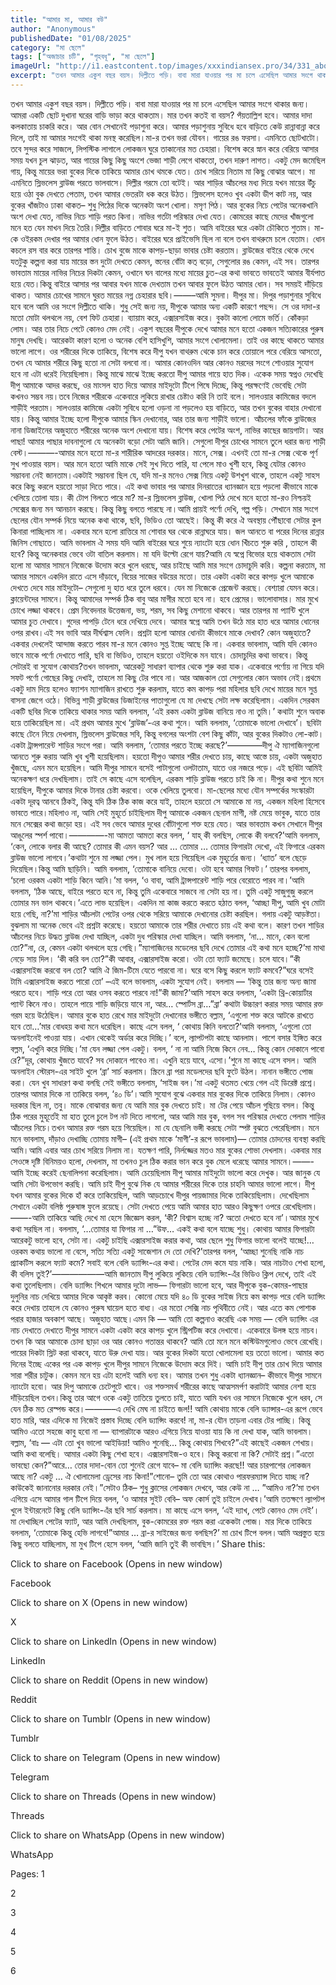 ```yaml
---
title: "আমার মা, আমার বউ"
author: "Anonymous"
publishedDate: "01/08/2025"
category: "মা ছেলে"
tags: ["অজাচার চটি", "গৃহবধূ", "মা ছেলে"]
imageUrl: "http://i1.eastcontent.top/images/xxxindiansex.pro/34/331_about_her_pussy.jpg"
excerpt: "তখন আমার একুশ বছর বয়স। দিল্লীতে পড়ি। বাবা মারা যাওয়ার পর মা চলে এসেছিল আমার সংগে থাকার জন্য। আমরা একটি ছোট দুখানা ঘরের বাড়ি ভাড়া করে থাকতাম। মার তখন কতই বা বয়স? পঁয়তাল্লিশ হবে। আমার দাদা কলকাতায় চাকরি..."
---
```


তখন আমার একুশ বছর বয়স। দিল্লীতে পড়ি। বাবা মারা যাওয়ার পর মা চলে এসেছিল আমার সংগে থাকার জন্য। আমরা একটি ছোট দুখানা ঘরের বাড়ি ভাড়া করে থাকতাম। মার তখন কতই বা বয়স? পঁয়তাল্লিশ হবে। আমার দাদা কলকাতায় চাকরি করে। আর বোন সেখানেই পড়াশুনা করে। আমার পড়াশুনায় সুবিধে হবে বাড়িতে কেউ রান্নাবান্না করে দিলে, তাই মা আমার সংগেই থাকা মনস্থ করেছিল।মা-র তখন ভরা যৌবন। গায়ের রঙ ফরসা। এমনিতে ছোটখাটো। তবে সুন্দর করে সাজলে, লিপস্টিক লাগালে লোকজন ঘুরে তাকানোর মত চেহারা। বিশেষ করে স্নান করে বেরিয়ে আসার সময় যখন চুল ঝাড়ত, আর গায়ের কিছু কিছু অংশে ভেজা শাড়ী লেগে থাকতো, তখন দারুণ লাগত। একটু মেদ জমেছিল গায়, কিন্তু মায়ের ভরা বুকের দিকে তাকিয়ে আমার চোখ থমকে যেত। চোখ সরিয়ে নিতাম মা কিছু বোঝার আগে। মা এমনিতে স্লিভলেস ব্লাউজ পরতে ভালবাসে। দিল্লীর গরমে তো বটেই। আর শাড়ির আঁচলের মধ্য দিয়ে যখন মায়ের উঁচু হয়ে ওঠা বুক দেখতে পেতাম, তখন আমার ভেতরটা ধক করে উঠত। স্লিভলেস হলেও খুব একটা ডীপ কাট নয়, আর বুকের খাঁজটাও ঢাকা থাকত– শুধু পিঠের দিকে অনেকটা অংশ খোলা। মসৃণ পিঠ। আর বুকের নিচে পেটের অনেকখানি অংশ দেখা যেত, নাভির নিচে শাড়ি পরত কিনা। নাভির গর্তটা পরিস্কার দেখা যেত। কোমরের কাছে মেদের খাঁজগুলো মনে হত যেন মাখন দিয়ে তৈরি।দিল্লীর বাড়িতে শোবার ঘরে মা-ই শুত। আমি বাইরের ঘরে একটা চৌকিতে শুতাম। মা-কে ওইরকম দেখার পর আমার ধোন ফুলে উঠত। বাইরের ঘরে প্রাইভেসি ছিল না বলে তখন বাথরুমে চলে যেতাম। ধোন কচলে রস বার করে তারপর শান্তি। চোখ বুজে মাকে কাপড়-ছাড়া ভাবার চেষ্টা করতাম। ব্লাউজের বাইরে থেকে দেখে যতটুকু কল্পনা করা যায় মায়ের স্তন দুটো দেখতে কেমন, স্তনের বোঁটা কত্ বড়ো, সেগুলোর রঙ কেমন, এই সব। তারপর ভাবতাম মায়ের নাভির নিচের দিকটা কেমন, ওখানে ঘন বালের মধ্যে মায়ের চুত-এর কথা ভাবতে ভাবতেই আমার বীর্যপাত হয়ে যেত।কিন্তু বাইরে আসার পর আবার যখন মাকে দেখতাম তখন আবার ফুলে উঠত আমার ধোন। সব সময়ই দাঁড়িয়ে থাকত। আমার চোখের সামনে ঘুরত মায়ের নগ্ন চেহারার ছবি।——–আমি সুমনা। দীপুর মা। দিপুর পড়াশুনার সুবিধে হবে বলে আমি ওর সংগে দিল্লীতে থাকি। শুধু সেই জন্য নয়, দীপুকে আমার অন্য একটি কারণে পছন্দ। সে ওর দাদা-র মতো মোটা থলথলে নয়, বেশ ফিট চেহারা। ব্যায়াম করে, এক্সারসাইজ করে। বুকটা কালো লোমে ভর্তি। কোঁকড়া লোম। আর তার নিচে পেটে কোনও মেদ নেই। একুশ বছরের দীপুকে দেখে আমার মনে হতো একজন সত্যিকারের পুরুষ মানুষ দেখছি। আরেকটা কারণ হলো ও অনেক বেশি হাসিখুশি, আমার সংগে খোলামেলা। তাই ওর কাছে থাকতে আমার ভালো লাগে। ওর শরীরের দিকে তাকিয়ে, বিশেষ করে দীপু যখন বাথরুম থেকে চান করে তোয়ালে পরে বেরিয়ে আসতো, তখন যে আমার শরীরে কিছু হতো না সেটা বলবো না। আমার কোনওদিন আর কোনও মরদের সংগে শোওয়ার সুযোগ হবে না এটা ধরেই নিয়েছিলাম। কিন্তু মাঝে মাঝে ইচ্ছে করতো দীপু আমার গায়ে হাত দিক। একেক সময় স্বপ্নও দেখেছি দীপু আমাকে আদর করছে, ওর মাংসল হাত দিয়ে আমার মাইদুটো টিপে পিষে দিচ্ছে, কিন্তু পরক্ষণেই ভেবেছি সেটা কখনও সম্ভব নয়।তবে নিজের শরীরকে একেবারে লুকিয়ে রাখার চেষ্টাও করি নি তাই বলে। সালওয়ার কামিজের বদলে শাড়ীই পরতাম। সালওয়ার কামিজে একটা সুবিধে হলো ওড়না না পড়লেও হয় বাড়িতে, আর তখন বুকের বাহার দেখানো যায়। কিন্তু আমার ইচ্ছে হলো দীপুকে আমার স্কিন দেখানোর, আর তার জন্য শাড়ীই ভালো। আঁচলের ফাঁকে ব্লাউজের নানা ডিজাইনের অজুহাতে শরীরের অনেক অংশ দেখানো যায়। বিশেষ করে পেটের অংশ, নাভির কাছের জায়গাটা। আর পাছা! আমার পাছার দাবনাগুলো যে অনেকটা বড়ো সেটা আমি জানি। সেগুলো দীপুর চোখের সামনে তুলে ধরার জন্য শাড়ী বেস্ট।———-আমার মনে হতো মা-র শারীরিক আদরের দরকার। মানে, সেক্স। এখনই তো মা-র সেক্স থেকে পূর্ণ সুখ পাওয়ার বয়স। আর মনে হতো আমি মাকে সেই সুখ দিতে পারি, যা পেলে মাও খুশী হবে, কিন্তু যেটার কোনও সম্ভাবনা নেই জানতাম।একটাই সম্ভাবনা ছিল যে, যদি মা-র মনেও সেক্স নিয়ে একটু উশখুশ থাকে, তাহলে একটু সাহস করে কিছু করলে হয়তো সাড়া দিতে পারে। এই কথা ভাবার পর আমার দিনরাতের ধ্যানজ্ঞান হয়ে পড়লো কীভাবে মাকে খেলিয়ে তোলা যায়। কী টোপ গিলতে পারে মা? মা-র স্লিভলেস ব্লাউজ, খোলা পিঠ দেখে মনে হতো মা-রও নিশ্চয়ই সেক্সের জন্য মন আনচান করছে। কিন্তু কিছু বলতে পারছে না।আমি প্রায়ই পর্ণো দেখি, গল্প পড়ি। সেখানে মার সংগে ছেলের যৌন সম্পর্ক নিয়ে অনেক কথা থাকে, ছবি, ভিডিও তো আছেই। কিন্তু কী করে ঐ অবস্থায় পৌঁছাবো সেটার কুল কিনারা পাচ্ছিলাম না। একবার মনে হলো রাত্তিরে মা শোবার ঘর থেকে রান্নাঘরে যায়। জল আনতে বা পরের দিনের রান্নার জিনিস গোছাতে। আমি ভাবলাম ঐ সময় যদি আমি বাইরের ঘরে শুয়ে ন্যাংটো হয়ে ধোন খিঁচতে শুরু করি , তাহলে কী হবে? কিন্তু অনেকবার ভেবে ওটা বাতিল করলাম। মা যদি উল্টো রেগে যায়?আমি যে স্বপ্নে বিভোর হয়ে থাকতাম সেটা হলো মা আমার সামনে নিজেকে উদোম করে খুলে ধরছে, আর চাইছে আমি মার সংগে চোদাচুদি করি। কল্পনা করতাম, মা আমার সামনে একদিন রাতে এসে দাঁড়াবে, বিয়ের সাজের বউয়ের মতো। তার একটা একটা করে কাপড় খুলে আমাকে দেখতে দেবে মার মাইদুটো– সেগুলো দু হাত ধরে তুলে ধরবে। যেন মা নিজেকে প্রেজেন্ট করছে। বেশ্যারা যেমন করে। ক্লায়েন্টদের সামনে। কিন্তু আমাদের সম্পর্ক ঠিক বাবু আর মাগীর মতো হবে না। হবে প্রেমের। ভালোবাসার। মার মুখে চোখে লজ্জা থাকবে। প্রেম নিবেদনার উত্তেজনা, ভয়, শরম, সব কিছু মেশানো থাকবে। আর তারপর মা প্যান্টি খুলে আমার চুত দেখাবে। গুদের পাপড়ি টেনে ধরে দেখিয়ে দেবে। আমার স্বপ্নে আমি তখন উঠে মার হাত ধরে আমার ধোনের ওপর রাখব।এই সব ভাবি আর দীর্ঘশ্বাস ফেলি। প্রশ্নটা হলো আমার ধোনটা কীভাবে মাকে দেখাব? কোন অজুহাতে? একবার দেখলেই আন্দাজ করতে পারব মা-র মনে কোনও সুপ্ত ইচ্ছে আছে কি না। একবার ভাবলাম, আমি যদি কোনও ভাবে মাকে পর্ণো দেখাতে পারি, ছবি বা ভিডিও, তাহলে হয়তো ওইদিকে মন যাবে। চোদাচুদির কথা ভাববে। কিন্তু সেটারই বা সুযোগ কোথায়?তখন ভাবলাম, আরেকটু সাধারণ ব্যাপার থেকে শুরু করা যাক। একেবারে পর্ণোয় না গিয়ে যদি সফট পর্ণো গোছের কিছু দেখাই, তাহলে মা কিছু টের পাবে না। আর আজকাল তো সেগুলোর কোন অভাব নেই।প্রথমে একটু দাম দিয়ে হলেও ফ্যাশন ম্যাগাজিন রাখতে শুরু করলাম, যাতে কম কাপড় পরা মহিলার ছবি দেখে মায়ের মনে সুপ্ত বাসনা জেগে ওঠে। বিভিন্ন শাড়ী ব্লাউজের ডিজাইনের পাতাগুলো যে মা দেখছে সেটা লক্ষ করেছিলাম। একদিন সেরকম একটি ছবির দিকে তাকিয়ে থাকার সময় আমি বললাম, ‘এই রকম একটা ব্লাউজ বানিয়ে নাও না তুমি।’ কথাটা শুনে অবাক হয়ে তাকিয়েছিল মা। এই প্রথম আমার মুখে ‘ব্লাউজ’-এর কথা শুনে। আমি বললাম, ‘তোমাকে ভালো দেখাবে’। ছবিটা কাছে টেনে নিয়ে দেখলাম, স্লিভলেস ব্লাউজের সবি, কিন্তু বগলের অংশটা বেশ কিছু কাঁটা, আর বুকের দিকটাও লো-কাট। একটা ট্রান্সপারেন্ট শাড়ির সংগে পরা। আমি বললাম, ‘তোমার পরতে ইচ্ছে করছে?’————দীপু ঐ ম্যাগাজিনগুলো আনতে শুরু করায় আমি খুব খুশী হয়েছিলাম। হয়তো দীপুও আমার শরীর দেখতে চায়, কাছে আস্তে চায়, একটা অজুহাত খুঁজছে, এমন মনে হয়েছিল। আমি দীপুর সামনে বসেই পাটাগুলো ওলটাতাম, যাতে ওর নজরে পড়ে। এই ছবিটা আমিই অনেকক্ষণ ধরে দেখছিলাম। তাই সে কাছে এসে বলেছিল, এরকম শাড়ি ব্লাউজ পরতে চাই কি না। দীপুর কথা শুনে মনে হয়েছিল, দীপুকে আমার দিকে টানার চেষ্টা করবো। ওকে খেলিয়ে তুলবো। মা-ছেলের মধ্যে যৌন সম্পর্কের সংস্কারটা একটা দূরত্ব আনবে ঠিকই, কিন্তু যদি ঠিক ঠিক কাজ করে যাই, তাহলে হয়তো সে আমাকে মা নয়, একজন মহিলা হিসেবে ভাবতে পারে।মহিলাও না, আমি সেই মুহূর্তে চাইছিলাম দীপু আমাকে একজন ছেনাল মাগী, নষ্ট মেয়ে ভাবুক, যাতে তার মনে সেক্সের কথা জড়ো হয়। এই সব ভেবে আমার দুধের বোঁটাগুলো শক্ত হয়ে যেত। আর ভাবতাম কখন সেখানে দীপুর আঙুলের স্পর্শ পাবো।————-মা আমতা আমতা করে বলল, ‘ যাহ্‌ কী বলছিস, লোকে কী বলবে?’আমি বললাম, ‘কেন, লোকে বলার কী আছে? তোমার কী এমন বয়স? আর … তোমার … তোমার ফিগারটা দেখো, এই ফিগারে এরকম ব্লাউজ ভালো লাগবে।’কথাটা শুনে মা লজ্জা পেল। মুখ লাল হয়ে গিয়েছিল এক মুহূর্তের জন্য। ‘ধ্যাত’ বলে ছেড়ে দিয়েছিল।কিন্তু আমি ছাড়িনি। আমি বললাম, ‘তোমাকে বানিয়ে দেবো। ওটা হবে আমার গিফট।’ তারপর বললাম, ‘চলো ওরকম একটা শাড়ি কিনে আনি।’মা বলল, ‘ও বাবা, আমি ট্রান্সপারেন্ট শাড়ি পরে বেরোতে পারব না।’আমি বললাম, ‘ঠিক আছে, বাইরে পরতে হবে না, কিন্তু তুমি একেবারে সাজবে না সেটা হয় না। তুমি একটু সাজুগুজু করলে তোমার মন ভাল থাকবে।’এতে লাভ হয়েছিল। একদিন মা কাজ করতে করতে হঠাত বলল, ‘আচ্ছা দীপু, আমি খুব মোটা হয়ে গেছি, না?’মা শাড়ির আঁচলটা পেটের ওপর থেকে সরিয়ে আমাকে দেখানোর চেষ্টা করছিল। গলায় একটু আড়ষ্টতা। বুঝলাম মা অনেক ভেবে এই প্রশ্নটা করেছে। হয়তো আমাকে তার শরীর দেখাতে চায় এই কথা বলে। কারণ তখন শাড়ির আঁচলের নিচে উদ্ধত ব্লাউজ দেখা যাচ্ছিল, একটা দুধ পরিস্কার দেখা যাচ্ছিল। আমি বললাম, ‘না… মানে, কেন বলো তো?”না, রে, কেমন একটা থলথলে হয়ে গেছি।”ম্যাগাজিনের মডেলের ছবি দেখে তোমার এই কথা মনে হচ্ছে?’মা মাথা নেড়ে সায় দিল। ‘কী করি বল তো?”কী আবার, এক্সারসাইজ করো। ওটা তো ফ্যাট জমেছে। চলে যাবে।”কী এক্সারসাইজ করবো বল তো? আমি ঐ জিম-টিমে যেতে পারবো না। ঘরে বসে কিছু করলে ফ্যাট কমবে?”ঘরে বসেই টামি এক্সারসাইজ করতে পারো তো’ –এই বলে ভাবলাম, একটা সুযোগ নেই। বললাম — ‘কিন্তু তার জন্য অন্য জামা পরতে হবে। শাড়ি পরে তো আর ওসব করতে পারবে না!”কী জামা?’আমি সাহস করে বললাম, ‘একটা থ্রি-কোয়ার্টার প্যান্ট কিনে নাও। তাহলে পায়ে শাড়ি জড়িয়ে যাবে না, আর… স্পোর্টস ব্রা…”ব্রা’ কথাটা উচ্চারণ করার সময় আমার রক্ত গরম হয়ে উঠেছিল। আমার বুকে হাত রেখে মার মাইদুটো দেখানোর ভঙ্গীতে বল্লাম, ‘এগুলো শক্ত করে আটকে রাখতে হবে তো…’মার বোধহয় কথা মনে ধরেছিল। কাছে এসে বলল, ‘ কোথায় কিনি বলতো?’আমি বললাম, ‘এগুলো তো অনলাইনেই পাওয়া যায়। এখান থেকেই অর্ডার করে দিচ্ছি।’ বলে, ল্যাপটপটা কাছে আনলাম। পাশে বসার ইঙ্গিত করে বল্লম, ‘এখুনি করে দিচ্ছি।’মা যেন লজ্জা পেল একটু। বলল, ‘ না না আমি নিজে কিনে নেব… কিন্তু কোন দোকানে পাবো রে?”দূর, কোথায় খুঁজতে যাবে? সব দোকানে পাবেও না। এখুনি হয়ে যাবে, এসো।’শুনে মা কাছে এসে বসল। আমি অনলাইন স্টোরস-এর সাইট খুলে ‘ব্রা’ সার্চ করলাম। স্ক্রিনে ব্রা পরা মডেলদের ছবি ফুটে উঠল। নানান ভঙ্গীতে পোজ করা। যেন খুব সাধারণ কথা বলছি সেই ভঙ্গীতে বললাম, ‘সাইজ বল।’মা একটু থতমত খেয়ে গেল এই ডিরেক্ট প্রশ্নে। তারপর আমার দিকে না তাকিয়ে বলল, ‘৪০ ডি’।আমি সুযোগ বুঝে একবার মার বুকের দিকে তাকিয়ে নিলাম। কোনও দরকার ছিল না, তবু। মাকে বোঝাবার জন্য যে আমি মার বুক দেখতে চাই। মা টের পেয়ে আঁচল গুছিয়ে বসল। কিন্তু ঠিক পরের মুহূর্তেই মা হাত তুলে চুলে টপ নট দিতে লাগলো, আর আমি মার বুক, বগল সব পরিস্কার দেখতে পেলাম শাড়ির আঁচলের নিচে।তখন আমার রক্ত গরম হয়ে গিয়েছিল। মা যে ছেনালি ভঙ্গী করছে সেটা স্পষ্ট বুঝতে পেরেছিলাম। মনে মনে ভাবলাম, দাঁড়াও দেখাচ্ছি তোমায় মাগী– (এই প্রথম মাকে ‘মাগী’-র রূপে ভাবলাম)— তোমার চোদনের ব্যবস্থা করছি আমি।আমি এবার আর চোখ সরিয়ে নিলাম না। যতক্ষণ পারি, নির্লজ্জের মতও মার বুকের শোভা দেখলাম। একবার মার সেওঙ্গে দৃষ্টি বিনিময়ও হলো, দেখলাম, মা তখনও চুল ঠিক করার ভান করে বুক মেলে ধরেছে আমার সামনে।——-আমি ইচ্ছে করেই ছেনালিপনা করেছিলাম। আমি চেয়েছিলাম দীপু আমার মাইদুটো ভালো করে দেখুক। আর জানুক যে আমি সেটা উপভোগ করছি। আমি চাই দীপু বুঝে নিক যে আমার শরীরের দিকে তার চাহনি আমার ভালো লাগে। দীপু যখন আমার বুকের দিকে হাঁ করে তাকিয়েছিল, আমি আড়চোখে দীপুর পায়জামার দিকে তাকিয়েছিলাম। দেখেছিলাম সেখানে একটা বলিষ্ঠ পুরুষাঙ্গ ফুলে রয়েছে। সেটা দেখতে পেয়ে আমি আমার হাত আরও কিছুক্ষণ ওপরে রেখেছিলাম।——-আমি তাকিয়ে আছি দেখে মা হেসে জিজ্ঞেস করল, ‘কী? বিশ্বাস হচ্ছে না? অতো দেখতে হবে না’।আমার মুখে কথা সরছিল না। বললাম, ‘…তোমার যা ফিগার না …”উফ… একই কথা বলে যাচ্ছে শুধু। কোথায় আমার ফিগারটা আরেকটু ভালো হবে, সেটা না। একটু চাইছি এক্সারসাইজ করার কথা, আর ছেলে শুধু ফিগার ভালো বলেই যাচ্ছে!… ওরকম কথায় ভালো না বেসে, সত্যি সত্যি একটু সাজেশান দে তো দেখি?’তারপর বলল, ‘আচ্ছা শুনেছি নাকি নাচ প্র্যাকটিস করলে ফ্যাট কমে? সবাই বলে বেলি ড্যান্সিং-এর কথা। পেটের মেদ কমে যায় নাকি। আর নাচটাও শেখা হলো, কী বলিস তুই?’——————আমি জানতাম দীপু লুকিয়ে লুকিয়ে বেলি ড্যান্সিং-এঁর ভিডিও ক্লিপ দেখে, তাই এই কথা তুলেছিলাম। বেলি ড্যান্সিং শিখলে আমার দুটো লাভ— ফিগারটা ভালো হবে, আর দীপুকে বুক-কোমর-পাছার দুলুনির নাচ দেখিয়ে আমার দিকে আকৃষ্ট করব। কোনো মেয়ে যদি ৪০ ডি বুকের সাইজ নিয়ে কম কাপড় পরে বেলি ড্যান্সিং করে দেখায় তাহলে যে কোনও পুরুষ ঘায়েল হতে বাধ্য। এর মতো সেক্সি নাচ পৃথিবীতে নেই। আর এতে কম পোশাক পরার হাজার অবকাশ আছে। অজুহাত আছে।এমন কি — আমি তো কল্পনাও করেছি এক সময় — বেলি ড্যান্সিং এর নাচ দেখাতে দেখাতে দীপুর সামনে একটা একটা করে কাপড় খুলে স্ট্রিপটিজ করে দেখাবো। একেবারে উলঙ্গ হয়ে নাচব। তখন কি আর আমাকে চোদা ছাড়া ওর আর কোনও গতান্তর থাকবে? আমি তো মনে মনে কস্টিউমগুলোও ভেবে রেখেছি। পায়ের দিকটা স্লিট করা থাকবে, যাতে উরু দেখা যায়। আর বুকের দিকটা যতো খোলামেলা হয় ততো ভালো। আমার কত দিনের ইচ্ছে একের পর এক কাপড় খুলে দীপুর সামনে নিজেকে উদোম করে দিই। আমি চাই দীপু তার চোখ দিয়ে আমার সারা শরীর চাটুক। কেমন মনে হয় এটা হলেই আমি ধন্য হব। আমার তখন শুধু একটা ধ্যানজ্ঞান– কীভাবে দীপুর সামনে ন্যাংটো হবো। আর দিপু আমাকে চেটেপুটে খাবে। ওর শক্তসমর্থ শরীরের কাছে আত্মসমর্পণ করাটাই আমার নেশা হয়ে দাঁড়িয়েছিল তখন।কিন্তু তার আগে ওকে একটু তাতিয়ে তুলতে চাই, যাতে আমি যখন ওর সামনে নিজেকে খুলে ধরব, সে যেন ঠিক মত রেস্পন্ড করে।———–এ দেখি মেঘ না চাইতে জল!! আমি কোথায় মাকে বেলি ড্যান্সার-এর রূপে ভেবে হাত মারি, আর এদিকে মা নিজেই প্রস্তাব দিচ্ছে বেলি ড্যান্সিং করবে! না, মা-র যৌন তাড়না এবার টের পাচ্ছি। কিন্তু আমিও এতো সহজে কাবু হবো না — ব্যাপারটাকে আরও এগিয়ে নিয়ে যাওয়া যায় কি না দেখা যাক, আমি ভাবলাম।বল্লাম, ‘বাঃ — এটা তো খুব ভালো আইডিয়া! আমিও শুনেছি… কিন্তু কোথায় শিখবে?”এই কাছেই একজন শেখায়। আমি কথা বলেছি। আমার একটা কিছু শেখা হবে। এক্সারসাইজ-ও হবে। কিন্তু করবো না কি? সেটাই প্রশ্ন।”এতো ভাবছো কেন?”আরে… তোর দাদা-বোন তো শুনেই রেগে যাবে– মা বেলি ড্যান্সিং করছে!! আর চারপাশের লোকজন আছে না? একটু … ঐ খোলামেলা ড্রেসের নাচ কিনা!”শোনো– তুমি তো আর কোথাও পারফরম্যান্স দিতে যাচ্ছ না? কাউকেই জানানোর দরকার নেই।”সেটাও ঠিক– শুধু ক্লাসের লোকজন দেখবে, আর কেউ না … ”আমিও না?’মা তখন এগিয়ে এসে আমার গাল টিপে দিয়ে বলল, ‘ও আমার সুইট বেবি– অফ কোর্স তুই চাইলে দেখাব।’আমি ততক্ষণে ল্যাপটপ খুলে ইন্টারনেটে কিছু বেলি ড্যান্সিং-এঁর ছবি সার্চ করলাম। মা কাছে এসে বলল, ‘এই দ্যাখ, পেটে কোনও মেদ নেই’। মা দেখাচ্ছিল পেটের ফ্যাট, আর আমি দেখছিলাম, বুক-কোমরের রক্ত গরম করা একেকটা পোজ। মার দিকে তাকিয়ে বললাম, ‘তোমাকে কিন্তু হেভি লাগবে!”আমার … ব্রা-র সাইজের জন্য বলছিস?’ মা চোখ টিপে বলল।আমি অপ্রস্তুত হয়ে কিছু বলতে যাচ্ছিলাম, মা মুখ টিপে হেসে বলল, ‘আমি জানি তুই কী ভাবছিস।’
Share this:


Click to share on Facebook (Opens in new window)


Facebook




Click to share on X (Opens in new window)


X




Click to share on LinkedIn (Opens in new window)


LinkedIn




Click to share on Reddit (Opens in new window)


Reddit




Click to share on Tumblr (Opens in new window)


Tumblr




Click to share on Telegram (Opens in new window)


Telegram




Click to share on Threads (Opens in new window)


Threads




Click to share on WhatsApp (Opens in new window)


WhatsApp


Pages: 
1
 
2
 
3
 
4
 
5
 
6

